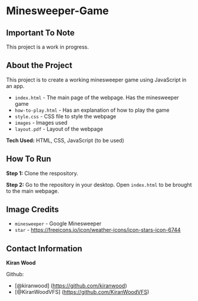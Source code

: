 # Minesweeper-Game

## Important To Note

This project is a work in progress. 

## About the Project

This project is to create a working minesweeper game using JavaScript in an app.

- `index.html` - The main page of the webpage. Has the minesweeper game
- `how-to-play.html` - Has an explanation of how to play the game
- `style.css` - CSS file to style the webpage
- `images` - Images used
- `layout.pdf` - Layout of the webpage

**Tech Used:** HTML, CSS, JavaScript (to be used)

## How To Run 

**Step 1:** Clone the respository.

**Step 2:** Go to the repository in your desktop. Open `index.html` to be brought to the main webpage.

## Image Credits

- `minesweeper` - Google Minesweeper
- `star` - https://freeicons.io/icon/weather-icons/icon-stars-icon-6744

## Contact Information

**Kiran Wood**

Github:
- [@kiranwood] (https://github.com/kiranwood)
- [@KiranWoodVFS] (https://github.com/KiranWoodVFS)